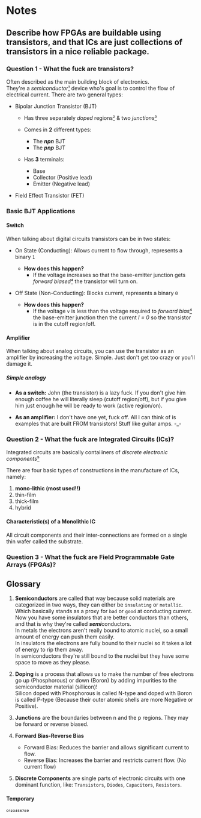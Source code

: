 # Notes

## Describe how FPGAs are buildable using transistors, and that ICs are just collections of transistors in a nice reliable package.

### Question 1 - What the fuck are transistors?

Often described as the main building block of electronics.\
They're a *semiconductor*[¹](#glossary) device who's goal is to control the flow of electrical current. There are two general types:

- Bipolar Junction Transistor (BJT)

    - Has three separately *doped* regions[²](#glossary) & two *junctions*[³](#glossary) 
    - Comes in **2** different types:
        - The ***npn*** BJT
        - The ***pnp*** BJT
        
    - Has **3** terminals:
        - Base
        - Collector (Positive lead)
        - Emitter (Negative lead)
   
- Field Effect Transistor (FET)

### Basic BJT Applications

#### Switch

When talking about digital circuits transistors can be in two states:

- On State (Conducting): Allows current to flow through, represents a binary `1`
    - **How does this happen?**
        - If the voltage increases so that the base-emitter junction gets *forward biased*[⁴](#Glossary) the transistor will turn on.

- Off State (Non-Conducting): Blocks current, represents a binary `0`
    - **How does this happen?**
        - If the voltage `v` is less than the voltage required to *forward bias*[⁴](#Glossary) the base-emitter junction then the current *I = 0* so the transistor is in the cutoff region/off.

#### Amplifier

When talking about analog circuits, you can use the transistor as an amplifier by increasing the voltage. Simple. Just don't get too crazy or you'll damage it.

##### Simple analogy

- **As a switch:** John (the transistor) is a lazy fuck. If you don't give him enough coffee he will literally sleep (cutoff region/off), but if you give him just enough he will be ready to work (active region/on).

- **As an amplifier:** I don't have one yet, fuck off. All I can think of is examples that are built FROM transistors! Stuff like guitar amps. -_-

### Question 2 - What the fuck are Integrated Circuits (ICs)?

Integrated circuits are basically contaiiiners of *discrete electronic components*[⁵](#Glossary)

There are four basic types of constructions in the manufacture of ICs, namely:

1. **mono-lithic (most used!!)**
2. thin-film
3. thick-film
4. hybrid

#### Characteristic(s) of a Monolithic IC

All circuit components and their inter-connections are formed on a single thin wafer called the substrate.

### Question 3 - What the fuck are Field Programmable Gate Arrays (FPGAs)?



## Glossary

1. **Semiconductors** are called that way because solid materials are categorized in two ways, they can either be `insulating` or `metallic`. Which basically stands as a proxy for `bad` or `good` at conducting current.\
Now you have some insulators that are better conductors than others, and that is why they're called ***semi***conductors.\
In metals the electrons aren't really bound to atomic nuclei, so a small amount of energy can push them easily.\
In insulators the electrons are fully bound to their nuclei so it takes a lot of energy to rip them away.\
In semiconductors they're still bound to the nuclei but they have some space to move as they please.

2. **Doping** is a process that allows us to make the number of free electrons go up (Phosphorous) or down (Boron) by adding impurities to the semiconductor material (sillicon)!\
Silicon doped with Phosphorous is called N-type and doped with Boron is called P-type (Because their outer atomic shells are more Negative or Positive).

3. **Junctions** are the boundaries between n and the p regions. They may be forward or reverse biased.

4. **Forward Bias-Reverse Bias** 

    - Forward Bias: Reduces the barrier and allows significant current to flow.
    - Reverse Bias: Increases the barrier and restricts current flow. (No current flow)

5. **Discrete Components** are single parts of electronic circuits with one dominant function, like: `Transistors`, `Diodes`, `Capacitors`, `Resistors`.

#### Temporary
⁰¹²³⁴⁵⁶⁷⁸⁹
